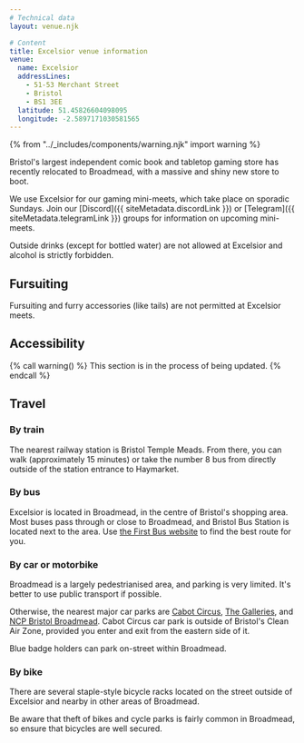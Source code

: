 ```yaml
---
# Technical data
layout: venue.njk

# Content
title: Excelsior venue information
venue:
  name: Excelsior
  addressLines:
    - 51-53 Merchant Street
    - Bristol
    - BS1 3EE
  latitude: 51.45826604098095
  longitude: -2.5897171030581565
---
```


{% from "../_includes/components/warning.njk" import warning %}

Bristol's largest independent comic book and tabletop gaming store has recently relocated to Broadmead, with a massive and shiny new store to boot.

We use Excelsior for our gaming mini-meets, which take place on sporadic Sundays. Join our [Discord]({{ siteMetadata.discordLink }}) or [Telegram]({{ siteMetadata.telegramLink }}) groups for information on upcoming mini-meets.

Outside drinks (except for bottled water) are not allowed at Excelsior and alcohol is strictly forbidden.

## Fursuiting

Fursuiting and furry accessories (like tails) are not permitted at Excelsior meets.

## Accessibility

{% call warning() %}
This section is in the process of being updated.
{% endcall %}

## Travel

### By train

The nearest railway station is Bristol Temple Meads. From there, you can walk (approximately 15 minutes) or take the number 8 bus from directly outside of the station entrance to Haymarket.

### By bus

Excelsior is located in Broadmead, in the centre of Bristol's shopping area. Most buses pass through or close to Broadmead, and Bristol Bus Station is located next to the area. Use [the First Bus website](https://www.firstgroup.com/bristol-bath-and-west/) to find the best route for you.

### By car or motorbike

Broadmead is a largely pedestrianised area, and parking is very limited. It's better to use public transport if possible.

Otherwise, the nearest major car parks are [Cabot Circus](https://www.cabotcircus.com/parking/cabot-circus-multi-storey-car-park), [The Galleries](https://www.galleriesbristol.co.uk/parking/), and [NCP Bristol Broadmead](https://www.ncp.co.uk/find-a-car-park/car-parks/bristol-broadmead/). Cabot Circus car park is outside of Bristol's Clean Air Zone, provided you enter and exit from the eastern side of it.

Blue badge holders can park on-street within Broadmead.

### By bike

There are several staple-style bicycle racks located on the street outside of Excelsior and nearby in other areas of Broadmead.

Be aware that theft of bikes and cycle parks is fairly common in Broadmead, so ensure that bicycles are well secured.

